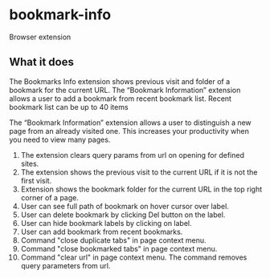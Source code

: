 # bookmark-info
Browser extension

## What it does

The Bookmarks Info extension shows previous visit and folder of a bookmark for the current URL.
The “Bookmark Information” extension allows a user to add a bookmark from recent bookmark list. Recent bookmark list can be up to 40 items

The “Bookmark Information” extension allows a user to distinguish a new page from an already visited one. 
This increases your productivity when you need to view many pages.

1) The extension clears query params from url on opening for defined sites.
2) The extension shows the previous visit to the current URL if it is not the first visit.
3) Extension shows the bookmark folder for the current URL in the top right corner of a page.
4) User can see full path of bookmark on hover cursor over label.
5) User can delete bookmark by clicking Del button on the label.
6) User can hide bookmark labels by clicking on label.
7) User can add bookmark from recent bookmarks.
8) Command "close duplicate tabs" in page context menu.
9) Command "close bookmarked tabs" in page context menu.
10) Command "clear url" in page context menu. The command removes query parameters from url.
